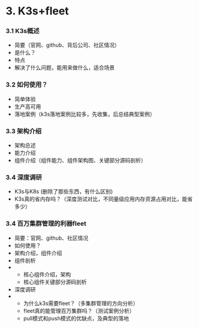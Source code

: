 # 3. K3s+fleet

### 3.1 K3s概述

* 简要（官网、github、背后公司、社区情况）
* 是什么？
* 特点
* 解决了什么问题，能用来做什么，适合场景

### 3.2 如何使用？

* 简单体验
* 生产高可用
* 落地案例（k3s落地案例比较多，先收集，后总结典型案例）

### 3.3 架构介绍

* 架构总述
* 能力介绍
* 组件介绍（组件能力、组件架构图、关键部分源码剖析）

### 3.4 深度调研

* K3s与K8s \(删除了那些东西，有什么区别\)
* K3s真的省内存吗？（深度测试对比，不同量级应用内存资源占用对比，能省多少）

### 3.4 百万集群管理的利器fleet

* 简要：官网、github、社区情况
* 如何使用？
* 架构介绍，组件介绍
* 组件剖析
* * 核心组件介绍，架构
  * 核心组件关键部分源码剖析
* 深度调研
* * 为什么k3s需要fleet？（多集群管理的方向分析）
  * fleet真的能管理百万集群吗？（测试案例分析）
  * pull模式和push模式的优缺点，及典型的落地

